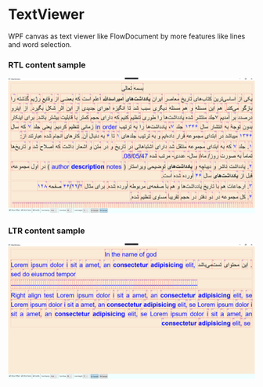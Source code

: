# TextViewer
WPF canvas as text viewer like FlowDocument by more features like lines and word selection.

### RTL content sample
![rtl sample](https://github.com/bezzad/TextViewer/raw/master/sample1.png)

### LTR content sample
![ltr sample](https://github.com/bezzad/TextViewer/raw/master/sample2.png)